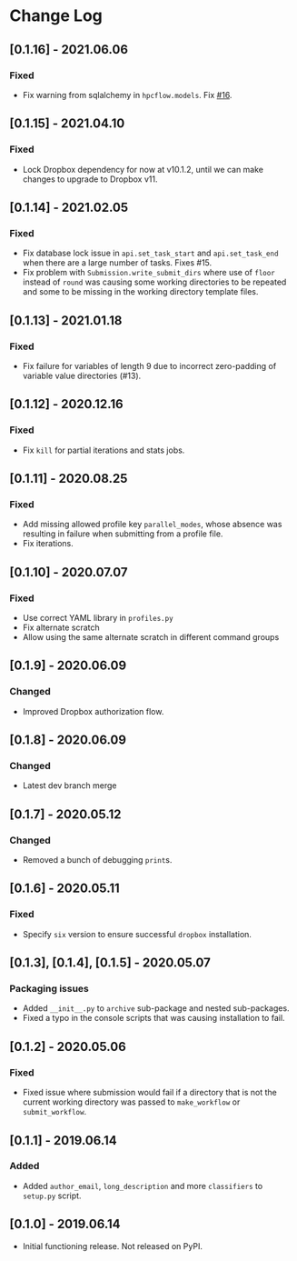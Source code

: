 # Change Log

## [0.1.16] - 2021.06.06

### Fixed

- Fix warning from sqlalchemy in `hpcflow.models`. Fix [#16](https://github.com/LightForm-group/hpcflow/issues/16).

## [0.1.15] - 2021.04.10

### Fixed
- Lock Dropbox dependency for now at v10.1.2, until we can make changes to upgrade to Dropbox v11.

## [0.1.14] - 2021.02.05

### Fixed 
- Fix database lock issue in `api.set_task_start` and `api.set_task_end` when there are a large number of tasks. Fixes #15.
- Fix problem with `Submission.write_submit_dirs` where use of `floor` instead of `round` was causing some working directories to be repeated and some to be missing in the working directory template files.

## [0.1.13] - 2021.01.18

### Fixed

- Fix failure for variables of length 9 due to incorrect zero-padding of variable value directories (#13).

## [0.1.12] - 2020.12.16

### Fixed

- Fix `kill` for partial iterations and stats jobs.

## [0.1.11] - 2020.08.25

### Fixed

- Add missing allowed profile key `parallel_modes`, whose absence was resulting in failure when submitting from a profile file.
- Fix iterations.

## [0.1.10] - 2020.07.07

### Fixed

- Use correct YAML library in `profiles.py`
- Fix alternate scratch
- Allow using the same alternate scratch in different command groups

## [0.1.9] - 2020.06.09

### Changed

- Improved Dropbox authorization flow.

## [0.1.8] - 2020.06.09

### Changed

- Latest dev branch merge

## [0.1.7] - 2020.05.12

### Changed

- Removed a bunch of debugging `print`s.

## [0.1.6] - 2020.05.11

### Fixed

- Specify `six` version to ensure successful `dropbox` installation.

## [0.1.3], [0.1.4], [0.1.5] - 2020.05.07

### Packaging issues

- Added `__init__.py` to `archive` sub-package and nested sub-packages.
- Fixed a typo in the console scripts that was causing installation to fail.

## [0.1.2] - 2020.05.06

### Fixed

- Fixed issue where submission would fail if a directory that is not the current working directory was passed to `make_workflow` or `submit_workflow`.

## [0.1.1] - 2019.06.14

### Added

- Added `author_email`, `long_description` and more `classifiers` to `setup.py` script.

## [0.1.0] - 2019.06.14

- Initial functioning release. Not released on PyPI.
